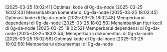[2025-03-25 18:02:41] Optimasi kode di 0g-da-node
[2025-03-25 18:02:43] Menambahkan komentar di 0g-da-node
[2025-03-25 18:02:45] Optimasi kode di 0g-da-node
[2025-03-25 18:02:48] Memperbarui dependensi di 0g-da-node
[2025-03-25 18:02:50] Menambahkan fitur kecil di 0g-da-node
[2025-03-25 18:02:52] Memperbarui dependensi di 0g-da-node
[2025-03-25 18:02:54] Memperbarui dokumentasi di 0g-da-node
[2025-03-25 18:02:56] Optimasi kode di 0g-da-node
[2025-03-25 18:02:58] Memperbarui dokumentasi di 0g-da-node
